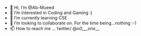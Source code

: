 - 👋 Hi, I’m @Ab-Mueed
- 👀 I’m interested in Coding and Gaming :)
- 🌱 I’m currently learning CSE
- 💞️ I’m looking to collaborate on. For the time being...nothing :-)
- 📫 How to reach me ... twitter/ @_n0___one___

<!---
Ab-Mueed/Ab-Mueed is a ✨ special ✨ repository because its `README.md` (this file) appears on your GitHub profile.
You can click the Preview link to take a look at your changes.
--->
